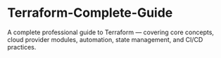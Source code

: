 # Terraform-Complete-Guide
A complete professional guide to Terraform — covering core concepts, cloud provider modules, automation, state management, and CI/CD practices.
